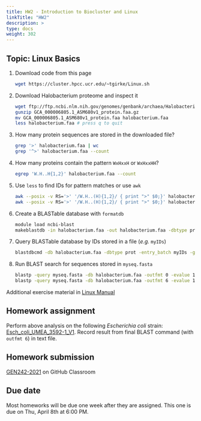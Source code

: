```yaml
---
title: HW2 - Introduction to Biocluster and Linux
linkTitle: "HW2"
description: >
type: docs
weight: 302
---
```


## Topic: Linux Basics

1. Download code from this page
    ```sh
    wget https://cluster.hpcc.ucr.edu/~tgirke/Linux.sh 
    ```

2. Download Halobacterium proteome and inspect it
    ```sh
    wget ftp://ftp.ncbi.nlm.nih.gov/genomes/genbank/archaea/Halobacterium_salinarum/representative/GCA_000006805.1_ASM680v1/GCA_000006805.1_ASM680v1_protein.faa.gz
    gunzip GCA_000006805.1_ASM680v1_protein.faa.gz
    mv GCA_000006805.1_ASM680v1_protein.faa halobacterium.faa
    less halobacterium.faa # press q to quit
    ```

3. How many protein sequences are stored in the downloaded file?
    ```sh
    grep '>' halobacterium.faa | wc
    grep '^>' halobacterium.faa --count
    ```

4. How many proteins contain the pattern `WxHxxH` or `WxHxxHH`?
    ```sh
    egrep 'W.H..H{1,2}' halobacterium.faa --count
    ```

5. Use `less` to find IDs for pattern matches or use `awk`
    ```sh
    awk --posix -v RS='>' '/W.H..(H){1,2}/ { print ">" $0;}' halobacterium.faa | less
    awk --posix -v RS='>' '/W.H..(H){1,2}/ { print ">" $0;}' halobacterium.faa | grep '^>' | cut -c 2- | cut -f 1 -d\ > myIDs
    ```

6. Create a BLASTable database with `formatdb`
    ```sh
    module load ncbi-blast
    makeblastdb -in halobacterium.faa -out halobacterium.faa -dbtype prot -hash_index -parse_seqids
    ```

7. Query BLASTable database by IDs stored in a file (_e.g._ `myIDs`)
    ```sh
    blastdbcmd -db halobacterium.faa -dbtype prot -entry_batch myIDs -get_dups -out myseq.fasta
    ```

8. Run BLAST search for sequences stored in `myseq.fasta`
    ```sh
    blastp -query myseq.fasta -db halobacterium.faa -outfmt 0 -evalue 1e-6 -out blastp.out
    blastp -query myseq.fasta -db halobacterium.faa -outfmt 6 -evalue 1e-6 -out blastp.tab
    ```

Additional exercise material in [Linux Manual](https://hpcc.ucr.edu/manuals_linux-basics_shell.html)

## Homework assignment

Perform above analysis on the following _Escherichia coli_ strain: [Esch_coli_UMEA_3592-1_V1](ftp://ftp.ncbi.nih.gov/genomes/genbank/bacteria/Escherichia_coli/latest_assembly_versions/GCA_000461395.1_Esch_coli_UMEA_3592-1_V1/GCA_000461395.1_Esch_coli_UMEA_3592-1_V1_protein.faa.gz). 
Record result from final BLAST command (with `outfmt 6`) in text file.

## Homework submission

[GEN242-2021](https://classroom.github.com/classrooms) on GitHub Classroom 

## Due date

Most homeworks will be due one week after they are assigned. This one is due on Thu, April 8th at 6:00 PM.
